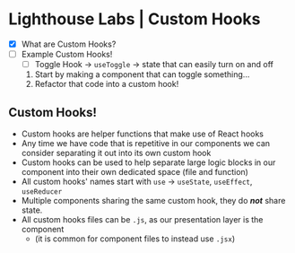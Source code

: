 # Lighthouse Labs | Custom Hooks

* [X] What are Custom Hooks?
* [ ] Example Custom Hooks!
    * [ ] Toggle Hook -> `useToggle` -> state that can easily turn on and off
    1. Start by making a component that can toggle something...
    2. Refactor that code into a custom hook!

## Custom Hooks!

* Custom hooks are helper functions that make use of React hooks
* Any time we have code that is repetitive in our components we can consider separating it out into its own custom hook
* Custom hooks can be used to help separate large logic blocks in our component into their own dedicated space (file and function)
* All custom hooks' names start with `use` -> `useState`, `useEffect`, `useReducer`
* Multiple components sharing the same custom hook, they do ***not*** share state.
* All custom hooks files can be `.js`, as our presentation layer is the component
    * (it is common for component files to instead use `.jsx`)
